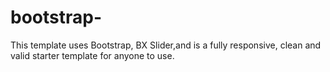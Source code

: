 # bootstrap-
This template uses Bootstrap, BX Slider,and is a fully responsive, clean and valid starter template for anyone to use.
